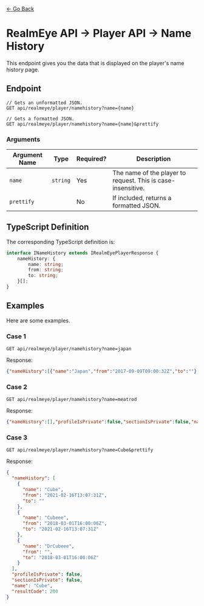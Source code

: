 [← Go Back](https://github.com/ewang2002/RealmEyeSharper/blob/master/docs/docs-guide.md)

# RealmEye API → Player API → Name History
This endpoint gives you the data that is displayed on the player's name history page.

## Endpoint

```
// Gets an unformatted JSON.
GET api/realmeye/player/namehistory?name={name}

// Gets a formatted JSON.
GET api/realmeye/player/namehistory?name={name}&prettify
```

### Arguments

| Argument Name | Type | Required? | Description |
| ---- | ---- | --------- | ----------- |
| `name` | `string` | Yes | The name of the player to request. This is case-insensitive. |
| `prettify` | | No | If included, returns a formatted JSON. |

## TypeScript Definition 
The corresponding TypeScript definition is:
```ts 
interface INameHistory extends IRealmEyePlayerResponse {
    nameHistory: {
        name: string;
        from: string;
        to: string;
    }[];
}
```

## Examples
Here are some examples. 

### Case 1 
```
GET api/realmeye/player/namehistory?name=japan
```
Response:
```json
{"nameHistory":[{"name":"Japan","from":"2017-09-09T09:00:32Z","to":""},{"name":"Japannnnn","from":"2015-01-13T14:11:43Z","to":"2017-09-09T09:00:32Z"},{"name":"Japannnnn","from":"","to":"2015-01-13T14:11:43Z"}],"profileIsPrivate":false,"sectionIsPrivate":false,"name":"japan","resultCode":200}
```

### Case 2 
``` 
GET api/realmeye/player/namehistory?name=meatrod
```
Response: 
```json 
{"nameHistory":[],"profileIsPrivate":false,"sectionIsPrivate":false,"name":"meatrod","resultCode":200}
```

### Case 3 
``` 
GET api/realmeye/player/namehistory?name=Cube&prettify
```
Response: 
```json 
{
  "nameHistory": [
    {
      "name": "Cube",
      "from": "2021-02-16T13:07:31Z",
      "to": ""
    },
    {
      "name": "Cubeee",
      "from": "2018-03-01T16:00:06Z",
      "to": "2021-02-16T13:07:31Z"
    },
    {
      "name": "DrCubeee",
      "from": "",
      "to": "2018-03-01T16:00:06Z"
    }
  ],
  "profileIsPrivate": false,
  "sectionIsPrivate": false,
  "name": "Cube",
  "resultCode": 200
}
```